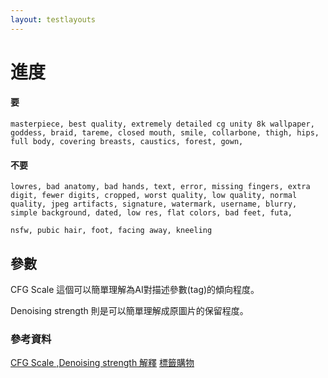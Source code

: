 ```yaml
---
layout: testlayouts
---
```


# 進度
#### 要
```
masterpiece, best quality, extremely detailed cg unity 8k wallpaper, goddess, braid, tareme, closed mouth, smile, collarbone, thigh, hips, full body, covering breasts, caustics, forest, gown,
```
#### 不要
```
lowres, bad anatomy, bad hands, text, error, missing fingers, extra digit, fewer digits, cropped, worst quality, low quality, normal quality, jpeg artifacts, signature, watermark, username, blurry, simple background, dated, low res, flat colors, bad feet, futa,

nsfw, pubic hair, foot, facing away, kneeling
```

## 參數
CFG Scale 這個可以簡單理解為AI對描述參數(tag)的傾向程度。

Denoising strength 則是可以簡單理解成原圖片的保留程度。

### 參考資料

[CFG Scale ,Denoising strength 解釋](https://zhuanlan.zhihu.com/p/574063064)
[標籤購物](https://tags.novelai.dev/)
